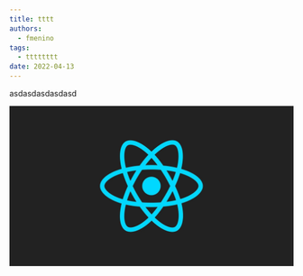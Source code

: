 ```yaml
---
title: tttt
authors:
  - fmenino
tags:
  - tttttttt
date: 2022-04-13
---
```



asdasdasdasdasd

![](/assets/uploads/3909258.webp)